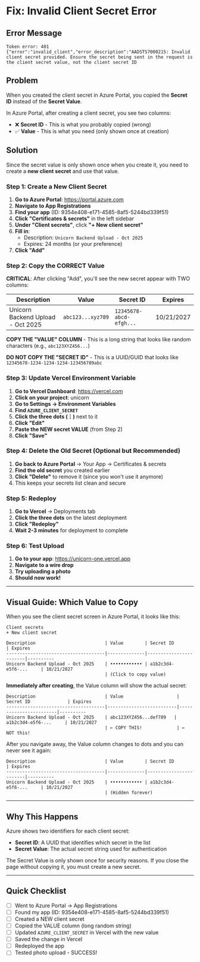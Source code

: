 # Fix: Invalid Client Secret Error

## Error Message
```
Token error: 401 {"error":"invalid_client","error_description":"AADSTS7000215: Invalid client secret provided. Ensure the secret being sent in the request is the client secret value, not the client secret ID
```

## Problem
When you created the client secret in Azure Portal, you copied the **Secret ID** instead of the **Secret Value**.

In Azure Portal, after creating a client secret, you see two columns:
- ❌ **Secret ID** - This is what you probably copied (wrong)
- ✅ **Value** - This is what you need (only shown once at creation)

## Solution

Since the secret value is only shown once when you create it, you need to create a **new client secret** and use that value.

### Step 1: Create a New Client Secret

1. **Go to Azure Portal**: https://portal.azure.com
2. **Navigate to App Registrations**
3. **Find your app** (ID: 9354e408-e171-4585-8af5-5244bd339f51)
4. **Click "Certificates & secrets"** in the left sidebar
5. **Under "Client secrets"**, click **"+ New client secret"**
6. **Fill in**:
   - Description: `Unicorn Backend Upload - Oct 2025`
   - Expires: 24 months (or your preference)
7. **Click "Add"**

### Step 2: Copy the CORRECT Value

**CRITICAL**: After clicking "Add", you'll see the new secret appear with TWO columns:

| Description | Value | Secret ID | Expires |
|-------------|-------|-----------|---------|
| Unicorn Backend Upload - Oct 2025 | `abc123...xyz789` | `12345678-abcd-efgh...` | 10/21/2027 |

**COPY THE "VALUE" COLUMN** - This is a long string that looks like random characters (e.g., `abc123XYZ456...`)

**DO NOT COPY THE "SECRET ID"** - This is a UUID/GUID that looks like `12345678-1234-1234-1234-123456789abc`

### Step 3: Update Vercel Environment Variable

1. **Go to Vercel Dashboard**: https://vercel.com
2. **Click on your project**: unicorn
3. **Go to Settings → Environment Variables**
4. **Find `AZURE_CLIENT_SECRET`**
5. **Click the three dots (⋮)** next to it
6. **Click "Edit"**
7. **Paste the NEW secret VALUE** (from Step 2)
8. **Click "Save"**

### Step 4: Delete the Old Secret (Optional but Recommended)

1. **Go back to Azure Portal** → Your App → Certificates & secrets
2. **Find the old secret** you created earlier
3. **Click "Delete"** to remove it (since you won't use it anymore)
4. This keeps your secrets list clean and secure

### Step 5: Redeploy

1. **Go to Vercel** → Deployments tab
2. **Click the three dots** on the latest deployment
3. **Click "Redeploy"**
4. **Wait 2-3 minutes** for deployment to complete

### Step 6: Test Upload

1. **Go to your app**: https://unicorn-one.vercel.app
2. **Navigate to a wire drop**
3. **Try uploading a photo**
4. **Should now work!**

---

## Visual Guide: Which Value to Copy

When you see the client secret screen in Azure Portal, it looks like this:

```
Client secrets
+ New client secret

Description                          | Value        | Secret ID              | Expires
-------------------------------------|--------------|------------------------|----------
Unicorn Backend Upload - Oct 2025    | •••••••••••• | a1b2c3d4-e5f6-...     | 10/21/2027
                                     | (Click to copy value)
```

**Immediately after creating**, the Value column will show the actual secret:
```
Description                          | Value                    | Secret ID              | Expires
-------------------------------------|--------------------------|------------------------|----------
Unicorn Backend Upload - Oct 2025    | abc123XYZ456...def789   | a1b2c3d4-e5f6-...     | 10/21/2027
                                     | ← COPY THIS!             | ← NOT this!
```

After you navigate away, the Value column changes to dots and you can never see it again:
```
Description                          | Value        | Secret ID              | Expires
-------------------------------------|--------------|------------------------|----------
Unicorn Backend Upload - Oct 2025    | •••••••••••• | a1b2c3d4-e5f6-...     | 10/21/2027
                                     | (Hidden forever)
```

---

## Why This Happens

Azure shows two identifiers for each client secret:
- **Secret ID**: A UUID that identifies which secret in the list
- **Secret Value**: The actual secret string used for authentication

The Secret Value is only shown once for security reasons. If you close the page without copying it, you must create a new secret.

---

## Quick Checklist

- [ ] Went to Azure Portal → App Registrations
- [ ] Found my app (ID: 9354e408-e171-4585-8af5-5244bd339f51)
- [ ] Created a NEW client secret
- [ ] Copied the VALUE column (long random string)
- [ ] Updated `AZURE_CLIENT_SECRET` in Vercel with the new value
- [ ] Saved the change in Vercel
- [ ] Redeployed the app
- [ ] Tested photo upload - SUCCESS!
